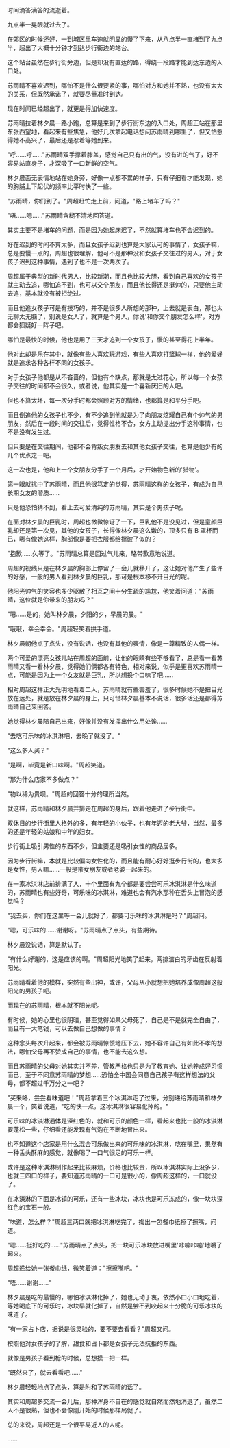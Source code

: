 <link rel="stylesheet" href="../../styles/text.css" />

时间滴答滴答的流逝着。

九点半一晃眼就过去了。

在郊区的时候还好，一到城区里车速就明显的慢了下来，从八点半一直堵到了九点半，超出了大概十分钟才到达步行街边的站台。

这个站台虽然在步行街旁边，但是却没有直达的路，得绕一段路才能到达东边的入口处。

苏雨晴不喜欢迟到，哪怕不是什么很要紧的事，哪怕对方和她并不熟，也没有太大的关系，但既然承诺了，就要尽量准时到达。

现在时间已经超出了，就更是得加快速度。

苏雨晴拉着林夕晨一路小跑，总算是来到了步行街东边的入口处，周超正站在那里东张西望地，看起来有些焦急，他好几次拿起电话想问苏雨晴到哪里了，但又怕惹得她不高兴了，最后还是忍着等她到来。

"呼......呼......"苏雨晴双手撑着膝盖，感觉自己只有出的气，没有进的气了，好不容易站直身子，才深吸了一口新鲜的空气。

林夕晨面无表情地站在她身旁，好像一点都不累的样子，只有仔细看才能发现，她的胸脯上下起伏的频率比平时快了一些。

"苏雨晴，你们到了。"周超赶忙走上前，问道，"路上堵车了吗？"

"唔......嗯......"苏雨晴含糊不清地回答道。

其实主要不是堵车的问题，而是因为她起床迟了，不然就算堵车也不会迟到的。

好在迟到的时间不算太多，而且女孩子迟到也算是大家认可的事情了，女孩子嘛，总是要慢一点的，周超也很理解，他可不是那种没和女孩子交往过的男人，对于女孩子迟到这种事情，遇到了也不是一次两次了。

周超属于典型的新时代男人，比较新潮，而且也比较大胆，看到自己喜欢的女孩子就主动去追，哪怕追不到，也可以交个朋友，而且他长得还是挺帅的，只要他主动去追，基本就没有被拒绝过。

而且他追女孩子可是有技巧的，并不是很多人所想的那种，上去就是表白，那也太无聊太无脑了，别说是女人了，就算是个男人，你说'和你交个朋友怎么样'，对方都会狐疑好一阵子吧。

哪怕是最快的时候，他也是用了三天才追到一个女孩子，慢的甚至得花上半年。

他对此却是乐在其中，就像有些人喜欢玩游戏，有些人喜欢打篮球一样，他的爱好就是追求各种各样不同的女孩子。

对于女孩子他都是从不吝啬的，但他有个缺点，那就是太过花心，所以每一个女孩子交往的时间都不会很久，或者说，他其实是一个喜新厌旧的人吧。

但也不算太坏，每一次分手时都会照顾对方的情绪，也都算是和平分手吧。

而且倒追他的女孩子也不少，有不少追到他就是为了向朋友炫耀自己有个帅气的男朋友，然后在一段时间的交往后，觉得性格不合，女方主动提出分手这种事情，也不是没有发生过。

但只要是在交往期间，他都不会背叛女朋友去和其他女孩子交往，也算是他少有的几个优点之一吧。

这一次也是，他和上一个女朋友分手了一个月后，才开始物色新的'猎物'。

第一眼就挑中了苏雨晴，而且他很笃定的觉得，苏雨晴这样的女孩子，有成为自己长期女友的潜质......

只是他恐怕猜不到，看上去可爱清纯的苏雨晴，其实是个男孩子呢。

在面对林夕晨的巨乳时，周超也微微惊讶了一下，巨乳他不是没见过，但是童颜巨乳却还是第一次见，其他的女孩子，长得像林夕晨这么嫩的，顶多只有 B 罩杯而已，哪有像她这样，胸部像是要把衣服都给撑破了似的？

"抱歉......久等了。"苏雨晴总算是回过气儿来，略带歉意地说道。

周超的视线只是在林夕晨的胸部上停留了一会儿就移开了，这让她对他产生了些许的好感，一般的男人看到林夕晨的巨乳，那可是根本移不开目光的呢。

他阳光帅气的笑容也多少驱散了相互之间十分生疏的尴尬，他笑着问道："苏雨晴，这位就是你带来的朋友吗？"

"嗯......是的，她叫林夕晨，夕阳的夕，早晨的晨。"

"哦哦，幸会幸会。"周超轻笑着拱手道。

林夕晨朝他点了点头，没有说话，也没有其他的表情，像是一尊精致的人偶一样。

两个可爱的漂亮女孩儿站在周超的面前，让他的眼睛有些不够看了，总是看一看苏雨晴又看一看林夕晨，觉得她们俩都各有特色，相对来说，似乎是更喜欢苏雨晴一点，可能是因为上一个女友就是巨乳，所以想换个口味了吧......

相对周超这样正大光明地看着二人，苏雨晴就有些害羞了，很多时候她不是把目光放在远处，就是放在林夕晨的身上，只可惜林夕晨基本不说话，很多话还是都得苏雨晴自己来回答。

她觉得林夕晨陪自己出来，好像并没有发挥出什么用处诶......

"去吃可乐味的冰淇淋吧，去晚了就没了。"

"这么多人买？"

"是啊，毕竟是新口味啊。"周超笑道。

"那为什么店家不多做点？"

"物以稀为贵呗。"周超的回答十分的理所当然。

就这样，苏雨晴和林夕晨并排走在周超的身后，跟着他走进了步行街中。

双休日的步行街里人格外的多，有年轻的小伙子，也有年迈的老大爷，当然，最多的还是年轻的姑娘和中年的妇女。

步行街上吸引男性的东西不少，但主要还是吸引女性的商品居多。

因为步行街嘛，本就是比较偏向女性化的，而且能有耐心好好逛步行街的，也大多是女性，男人嘛......一般是带女朋友或者老婆一起来的。

在一家冰淇淋店前排满了人，十个里面有九个都是要尝尝可乐冰淇淋是什么味道的，苏雨晴也有些好奇，可乐味的冰淇淋，难道也会有汽水那种在舌头上冒泡的感觉吗？

"我去买，你们在这里等一会儿就好了，都要可乐味的冰淇淋是吗？"周超问。

"嗯，可乐味的......谢谢呀。"苏雨晴点了点头，有些期待。

林夕晨没说话，算是默认了。

"有什么好谢的，这是应该的啊。"周超阳光地笑了起来，两排洁白的牙齿在反射着阳光。

苏雨晴看着他的模样，突然有些出神，或许，父母从小就想把她培养成像周超这般阳光的男孩子吧。

而现在的苏雨晴，根本就不阳光呢。

有时候，她的心里也很阴暗，甚至觉得如果父母死了，自己是不是就完全自由了，而且有一大笔钱，可以去做自己想做的事情？

这种念头每次升起来，都会被苏雨晴惊慌地压下去，她不容许自己有如此不孝的想法，哪怕父母再不赞成自己的事情，也不能去这么想。

而且苏雨晴的父母对她其实并不差，管教严格也只是为了教育她、让她养成好习惯而已，至于不同意苏雨晴的梦想......恐怕全中国会同意自己孩子有这样想法的父母，都不超过千万分之一吧？

"买来咯，尝尝看味道吧！"周超拿着三个冰淇淋走了过来，分别递给苏雨晴和林夕晨一个，笑着说道，"吃的快一点，这冰淇淋很容易化掉的。"

可乐味的冰淇淋通体是深红色的，就和可乐的颜色一样，看起来也比一般的冰淇淋要蓬松一些，仔细看还能发现有气泡在不断地冒出来。

也不知道这个店家是用什么混合可乐做出来的可乐味的冰淇淋，吃在嘴里，果然有一种舌头酥麻的感觉，就像喝了一口气很足的可乐一样。

或许是这种冰淇淋制作起来比较麻烦，价格也比较贵，所以冰淇淋实际上没多少，也就三四口的样子，要知道苏雨晴的一口可是很小的，像周超这样的，一口就没了。

在冰淇淋的下面是冰镇的可乐，还有一些冰块，冰块也是可乐冻成的，像一块块深红色的宝石一般。

"味道，怎么样？"周超三两口就把冰淇淋吃完了，掏出一包餐巾纸擦了擦嘴，问道。

"嗯......挺好吃的......"苏雨晴点了点头，把一块可乐冰块放进嘴里'咔嘣咔嘣'地嚼了起来。

周超递给她一张餐巾纸，微笑着道："擦擦嘴吧。"

"唔......谢谢......"

林夕晨是吃的最慢的，哪怕冰淇淋化掉了，她也无动于衷，依然小口小口地吃着，等她喝底下的可乐时，冰块早就化掉了，自然是尝不到咬起来十分脆的可乐冰块的味道了。

"有一家占卜店，据说是很灵验的，要不要去看看？"周超又问。

按照他对女孩子的了解，甜食和占卜都是女孩子无法抗拒的东西。

就像是男孩子看到枪的时候，总想摸一把一样。

"既然来了，就去看看吧......"

林夕晨轻轻地点了点头，算是附和了苏雨晴的话了。

其实和周超多交流一会儿后，那种浑身不自在的感觉就自然而然地消退了，虽然二人不是很熟，但也不会像刚开始的时候那样局促了。

总的来说，周超还是一个很平易近人的人呢。

......
